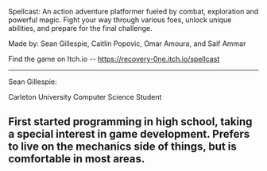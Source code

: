 Spellcast: An action adventure platformer fueled by combat, exploration and powerful magic. Fight your way through various foes, unlock unique abilities, and prepare for the final challenge.

Made by:  Sean Gillespie, Caitlin Popovic, Omar Amoura, and Saif Ammar

Find the game on Itch.io -- https://recovery-0ne.itch.io/spellcast

---------------
Sean Gillespie:
  
  Carleton University Computer Science Student
  
  First started programming in high school, taking a special interest in game development. Prefers to live on the mechanics side of things, but is comfortable in most areas.
---------------
